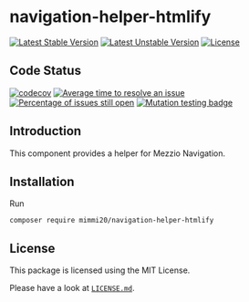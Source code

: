 # navigation-helper-htmlify

[![Latest Stable Version](https://poser.pugx.org/mimmi20/navigation-helper-htmlify/v/stable?format=flat-square)](https://packagist.org/packages/mimmi20/navigation-helper-htmlify)
[![Latest Unstable Version](https://poser.pugx.org/mimmi20/navigation-helper-htmlify/v/unstable?format=flat-square)](https://packagist.org/packages/mimmi20/navigation-helper-htmlify)
[![License](https://poser.pugx.org/mimmi20/navigation-helper-htmlify/license?format=flat-square)](https://packagist.org/packages/mimmi20/navigation-helper-htmlify)

## Code Status

[![codecov](https://codecov.io/gh/mimmi20/navigation-helper-htmlify/branch/master/graph/badge.svg)](https://codecov.io/gh/mimmi20/navigation-helper-htmlify)
[![Average time to resolve an issue](https://isitmaintained.com/badge/resolution/mimmi20/navigation-helper-htmlify.svg)](https://isitmaintained.com/project/mimmi20/navigation-helper-htmlify "Average time to resolve an issue")
[![Percentage of issues still open](https://isitmaintained.com/badge/open/mimmi20/navigation-helper-htmlify.svg)](https://isitmaintained.com/project/mimmi20/navigation-helper-htmlify "Percentage of issues still open")
[![Mutation testing badge](https://img.shields.io/endpoint?style=flat&url=https%3A%2F%2Fbadge-api.stryker-mutator.io%2Fgithub.com%2Fmimmi20%2Fnavigation-helper-htmlify%2Fmaster)](https://dashboard.stryker-mutator.io/reports/github.com/mimmi20/navigation-helper-htmlify/master)

## Introduction

This component provides a helper for Mezzio Navigation.

## Installation

Run

```shell
composer require mimmi20/navigation-helper-htmlify
```

## License

This package is licensed using the MIT License.

Please have a look at [`LICENSE.md`](LICENSE.md).
